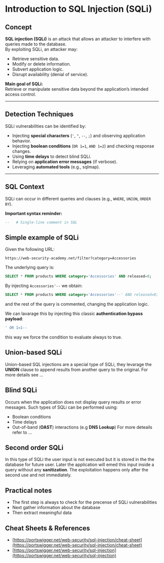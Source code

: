 # Introduction to SQL Injection (SQLi)


## Concept
**SQL injection (SQLi)** is an attack that allows an attacker to interfere with queries made to the database.  
By exploiting SQLi, an attacker may:
- Retrieve sensitive data.
- Modify or delete information.
- Subvert application logic.
- Disrupt availability (denial of service).

**Main goal of SQLi:**  
Retrieve or manipulate sensitive data beyond the application’s intended access control.

---

## Detection Techniques
SQLi vulnerabilities can be identified by:
- Injecting **special characters** (`'`, `"`, `--`, `;`) and observing application behavior.
- Injecting **boolean conditions** (`OR 1=1`, `AND 1=2`) and checking response changes.
- Using **time delays** to detect blind SQLi.
- Relying on **application error messages** (if verbose).
- Leveraging **automated tools** (e.g., sqlmap).

---

## SQL Context
SQLi can occur in different queries and clauses (e.g., `WHERE`, `UNION`, `ORDER BY`).  

**Important syntax reminder:**  
```sql
--   # Single-line comment in SQL
```

## Simple example of SQLi
Given the following URL:
```
https://web-security-academy.net/filter?category=Accessories
```
The underlying query is:
```sql
SELECT * FROM products WHERE category='Accessories' AND released=0;
```
By injecting `Accessories'--` we obtain:
```sql
SELECT * FROM products WHERE category='Accessories'--' AND released=0;
```
and the rest of the query is commented, changing the application logic.

We can lavarage this by injecting this classic **authentication bypass payload**:
```sql
' OR 1=1--
```
this way we force the condition to evaluate always to true.

## Union-based SQLi
Union-based SQL injections are a special type of SQLi, they levarage the **UNION** clause to append results from another query to the original.
For more details see ...

## Blind SQLi
Occurs when the application does not display query results or error messages.
Such types of SQLi can be performed using:
* Boolean conditions
* Time delays
* Out-of-band (**OAST**) interactions (e.g **DNS Lookup**)
For more deteails refer to ...

## Second order SQLi
In this type of SQLi the user input is not executed but it is stored in the the database for future user.
Later the application will emed this input inside a query without any **sanitization**.
The exploitation happens only after the second use and not immediately.

## Practical notes
- The first step is always to check for the precense of SQLi vulnerabilities
- Next gather information about the database
- Then extract meaningful data

## Cheat Sheets & References
- [https://portswigger.net/web-security/sql-injection/cheat-sheet](https://portswigger.net/web-security/sql-injection/cheat-sheet)
- [https://portswigger.net/web-security/sql-injection](https://portswigger.net/web-security/sql-injection)